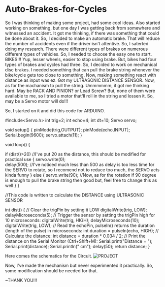# Auto-Brakes-for-Cycles
So I was thinking of making some project, had some cool ideas. Also started working on something, but one day I was getting back from somewhere and witnessed an accident. It got me thinking, if there was something that could be done about it. So, I decided to make an automatic brake. That will reduce the number of accidents even if the driver isn't attentive. So, I saterted doing my research. There were different types of brakes on numerous different types of vehicles. So, I needed to choose the easy one to start. BIKES!!!
Yup, lesser wheels, easier to stop using brake. But, bikes had four types of brakes and cycles had three. So, I decided to work on mechanical disc brakes.
I needed something that can pull the brake string whenever the bike/cycle gets too close to something. 
Now, making something react with distance as input was ez. Got my ULTRASONIC DISTANCE SENSOR. 
Now, as for the machanism to pull the string. Ummmmmm, it got me thinking hard. May be RACK AND PINION? or Lead Screw?
But, none of them were available to me, so I tried a motor that'll roll in the string and lossen it. So, may be a Servo motor will do!!!

So, I started on it and did this code for ARDUINO.

#include<Servo.h>
int trig=2;
int echo=4;
int dt=10;
Servo servo;


void setup()
{
pinMode(trig,OUTPUT);
pinMode(echo,INPUT);
Serial.begin(9600);
servo.attach(11);
}

void loop() {


if (dist()>20) //I've put 20 as the distance, this should be modified for practical use
{
  servo.write(0);              
  delay(500);    //I've noticed much less than 500 as delay is too less time for the SERVO to rotate, so I recomend not to reduce too much, the SERVO acts kinda funny 
}
else
{
  servo.write(90);  //Now, as for the rotation if 90 degree is enough to pull the brake string then good but, feel free to change this as well
}
}

//This code is written to calculate the DISTANCE using ULTRASONIC SENSOR

int dist()
{
  // Clear the trigPin by setting it LOW
  digitalWrite(trig, LOW);
  delayMicroseconds(5);
  // Trigger the sensor by setting the trigPin high for 10 microseconds:
  digitalWrite(trig, HIGH);
  delayMicroseconds(10);
  digitalWrite(trig, LOW);
  // Read the echoPin, pulseIn() returns the duration (length of the pulse) in microseconds:
  int duration = pulseIn(echo, HIGH);
  // Calculate the distance:
  int distance = duration * 0.034 / 2;
  // Print the distance on the Serial Monitor (Ctrl+Shift+M):
  Serial.print("Distance = ");
  Serial.print(distance);
  Serial.println(" cm");
  delay(50);
  return distance;
}

Here comes the schematics for the Circuit.
![PROJECT](https://user-images.githubusercontent.com/94229992/142219814-4d6736d6-9931-42fd-ac32-76c6db90b69f.png)

Now, I've made the mechanism but never experimented it practically. So, some modification should be needed for that.

~THANK YOU!!!

